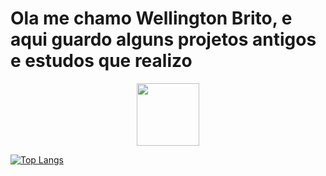 <h1>Ola me chamo Wellington Brito, e aqui guardo alguns projetos antigos e estudos que realizo</h1>

<div id="header" align="center">
  <img src="https://media.giphy.com/media/M9gbBd9nbDrOTu1Mqx/giphy.gif" width="100"/>
</div>

[![Top Langs](https://github-readme-stats.vercel.app/api/top-langs/?username=your-github-username&layout=compact&theme=vision-friendly-dark)](https://github.com/anuraghazra/github-readme-stats)


<div id="mostUsedLanguages">
  <img>
    <a href="https://camo.githubusercontent.com/a549560adc5fd6c08ef07d1a67c4b95f7a046b3c7f22c7a1c4252409a4b522fb/68747470733a2f2f6769746875622d726561646d652d73746174732e76657263656c2e6170702f6170693f757365726e616d653d7374657068616e696573616e746f7373732673686f775f69636f6e733d74727565267468656d653d7261646963616c26696e636c7564655f616c6c5f636f6d6d6974733d7472756526636f756e745f707269766174653d74727565">
    </a>
  </img>
</div>
